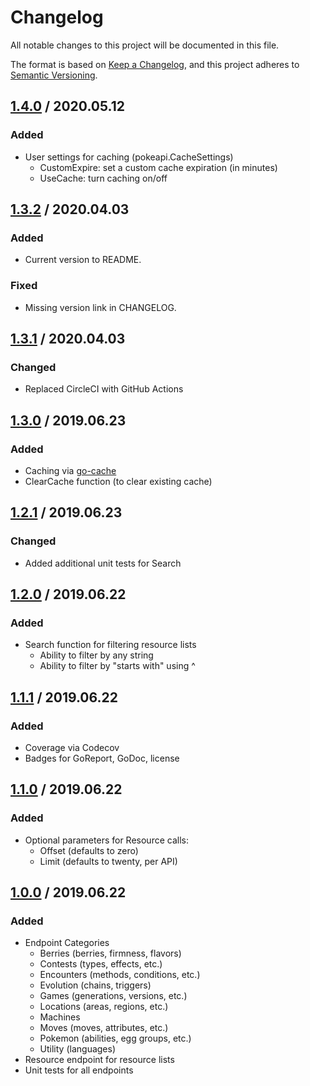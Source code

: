 # Changelog
All notable changes to this project will be documented in this file.

The format is based on [Keep a Changelog](https://keepachangelog.com/en/1.0.0/),
and this project adheres to [Semantic Versioning](https://semver.org/spec/v2.0.0.html).

## [1.4.0] / 2020.05.12
### Added
- User settings for caching (pokeapi.CacheSettings)
  - CustomExpire: set a custom cache expiration (in minutes)
  - UseCache: turn caching on/off

## [1.3.2] / 2020.04.03
### Added
- Current version to README.
### Fixed
- Missing version link in CHANGELOG.

## [1.3.1] / 2020.04.03
### Changed
- Replaced CircleCI with GitHub Actions

## [1.3.0] / 2019.06.23
### Added
- Caching via [go-cache](https://github.com/patrickmn/go-cache)
- ClearCache function (to clear existing cache)
  
## [1.2.1] / 2019.06.23
### Changed
- Added additional unit tests for Search

## [1.2.0] / 2019.06.22
### Added
- Search function for filtering resource lists
  - Ability to filter by any string
  - Ability to filter by "starts with" using ^

## [1.1.1] / 2019.06.22
### Added
- Coverage via Codecov
- Badges for GoReport, GoDoc, license

## [1.1.0] / 2019.06.22
### Added
- Optional parameters for Resource calls:
  - Offset (defaults to zero)
  - Limit (defaults to twenty, per API)

## [1.0.0] / 2019.06.22
### Added
- Endpoint Categories
  - Berries (berries, firmness, flavors)
  - Contests (types, effects, etc.)
  - Encounters (methods, conditions, etc.)
  - Evolution (chains, triggers)
  - Games (generations, versions, etc.)
  - Locations (areas, regions, etc.)
  - Machines
  - Moves (moves, attributes, etc.)
  - Pokemon (abilities, egg groups, etc.)
  - Utility (languages)
- Resource endpoint for resource lists
- Unit tests for all endpoints

[Unreleased]: https://github.com/dkanomad/pokeapi-go/compare/v1.4.0...HEAD
[1.4.0]: https://github.com/dkanomad/pokeapi-go/compare/v1.3.2...v1.4.0
[1.3.2]: https://github.com/dkanomad/pokeapi-go/compare/v1.3.1...v1.3.2
[1.3.1]: https://github.com/dkanomad/pokeapi-go/compare/v1.3.0...v1.3.1
[1.3.0]: https://github.com/dkanomad/pokeapi-go/compare/v1.2.1...v1.3.0
[1.2.1]: https://github.com/dkanomad/pokeapi-go/compare/v1.2.0...v1.2.1
[1.2.0]: https://github.com/dkanomad/pokeapi-go/compare/v1.1.1...v1.2.0
[1.1.1]: https://github.com/dkanomad/pokeapi-go/compare/v1.1.0...v1.1.1
[1.1.0]: https://github.com/dkanomad/pokeapi-go/compare/v1.0.0...v1.1.0
[1.0.0]: https://github.com/dkanomad/pokeapi-go/releases/tag/v1.0.0